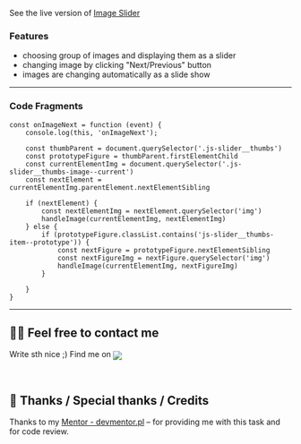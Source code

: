 See the live version of [Image Slider](https://bartekb94.github.io/03-ImgSlider-js-events/)


###   Features
- choosing group of images and displaying them as a slider
- changing image by clicking "Next/Previous" button
- images are changing automatically as a slide show

---

### Code Fragments

```
const onImageNext = function (event) {
    console.log(this, 'onImageNext');

    const thumbParent = document.querySelector('.js-slider__thumbs')
    const prototypeFigure = thumbParent.firstElementChild
    const currentElementImg = document.querySelector('.js-slider__thumbs-image--current')
    const nextElement = currentElementImg.parentElement.nextElementSibling

    if (nextElement) {
        const nextElementImg = nextElement.querySelector('img')
        handleImage(currentElementImg, nextElementImg)
    } else {
        if (prototypeFigure.classList.contains('js-slider__thumbs-item--prototype')) {
            const nextFigure = prototypeFigure.nextElementSibling
            const nextFigureImg = nextFigure.querySelector('img')
            handleImage(currentElementImg, nextFigureImg)
        }

    }
}
```


---

## 🙋‍♂️ Feel free to contact me
Write sth nice ;) Find me on   <a href="https://www.linkedin.com/in/bartekb94/" target="_blank">
    <img align="center" src="https://img.shields.io/badge/LinkedIn-0077B5?style=for-the-badge&logo=linkedin&logoColor=white" target="_blank" />
  </a>

&nbsp;

## 👏 Thanks / Special thanks / Credits
Thanks to my [Mentor - devmentor.pl](https://devmentor.pl/) – for providing me with this task and for code review.
